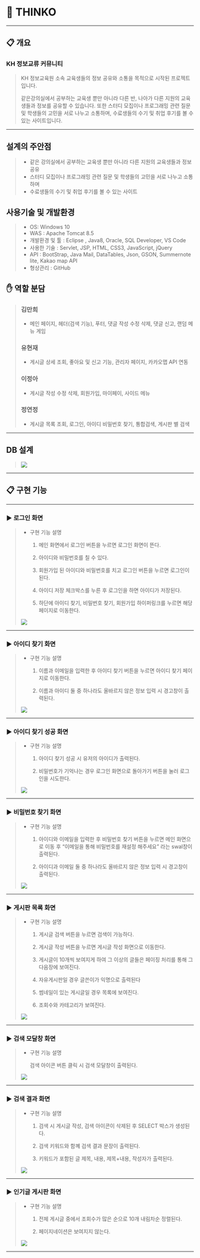 # :star2: THINKO
---

## :clipboard: 개요
### KH 정보교류 커뮤니티 
> KH 정보교육원 소속 교육생들의 정보 공유와 소통을 목적으로 시작된 프로젝트입니다.
> 
> 같은강의실에서 공부하는 교육생 뿐만 아니라 다른 반, 나아가 다른 지원의 교육생들과
> 정보를 공유할 수 있습니다. 
> 또한 스터디 모집이나 프로그래밍 관련 질문 및 학생들의 고민을
> 서로 나누고 소통하며, 수료생들의 수기 및 취업 후기를 볼 수 있는 사이트입니다.


---

## 설계의 주안점

> - 같은 강의실에서 공부하는 교육생 뿐만 아니라 다른 지원의 교육생들과 정보 공유
> - 스터디 모집이나 프로그래밍 관련 질문 및 학생들의 고민을 서로 나누고 소통하며
> - 수료생들의 수기 및 취업 후기를 볼 수 있는 사이트 

## 사용기술 및 개발환경

> - OS: Windows 10 
> - WAS : Apache Tomcat 8.5 
> - 개발환경 및 툴 : Eclipse , Java8, Oracle, SQL Developer, VS Code
> - 사용한 기술 : Servlet, JSP, HTML, CSS3, JavaScript, jQuery
> - API : BootStrap, Java Mail, DataTables, Json, GSON, Summernote lite, Kakao map API
> - 형상관리 : GitHub

 
## :raised_hand: 역할 분담

> ### 김만희 
> - 메인 페이지, 헤더(검색 기능), 푸터, 댓글 작성 수정 삭제, 댓글 신고, 랜덤 메뉴 게임 
> ### 유현재
> - 게시글 상세 조회, 좋아요 및 신고 기능, 관리자 페이지, 카카오맵 API 연동
> ### 이정아
> - 게시글 작성 수정 삭제, 회원가입, 마이페이, 사이드 메뉴 
> ### 정연정
> - 게시글 목록 조회, 로그인, 아이디 비밀번호 찾기, 통합검색, 게시판 별 검색


---


## DB 설계


> <img src="https://user-images.githubusercontent.com/71631964/115952867-8d6b7400-a523-11eb-9e10-d13beb5e8191.png" width="너비 " height="높이">

----------------------------------------------------------------------------------------------------------------------------------------


## :clipboard: 구현 기능
--------------------------






### :arrow_forward: 로그인 화면 


> + 구현 기능 설명
> 
>   1. 메인 화면에서 로그인 버튼을 누르면 로그인 화면이 뜬다. 
> 
>   2. 아이디와 비밀번호를 칠 수 있다.
> 
>   3. 회원가입 된 아이디와 비밀번호를 치고 로그인 버튼을 누르면 로그인이 된다.
> 
>   4. 아이디 저장 체크박스를 누른 후 로그인을 하면 아이디가 저장된다.
> 
>   5. 하단에 아이디 찾기, 비밀번호 찾기, 회원가입 하이퍼링크를 누르면 해당 페이지로 이동한다.
>
> <img src="https://user-images.githubusercontent.com/71631964/115950296-5aba7f00-a515-11eb-8e0a-fe912b5a05f6.png" width="너비 " height="높이">

---


### :arrow_forward: 아이디 찾기 화면 


> + 구현 기능 설명
> 
>   1. 이름과 이메일을 입력한 후 아이디 찾기 버튼을 누르면 아이디 찾기 페이지로 이동한다. 
>   
>   2. 이름과 아이디 둘 중 하나라도 올바르지 않은 정보 입력 시 경고창이 출력된다.
>   
> <img src="https://user-images.githubusercontent.com/71631964/115950815-7b380880-a518-11eb-8543-e68fa251f153.png" width="너비 " height="높이">

---

### :arrow_forward: 아이디 찾기 성공 화면 


> + 구현 기능 설명
> 
>   1. 아이디 찾기 성공 시 유저의 아이디가 출력된다. 
>   
>   2. 비밀번호가 기억나는 경우 로그인 화면으로 돌아가기 버튼을 눌러 로그인을 시도한다.
>   
> <img src="https://user-images.githubusercontent.com/71631964/115950802-5e9bd080-a518-11eb-835e-0e7817bffb3d.png" width="너비 " height="높이">

---

### :arrow_forward: 비밀번호 찾기 화면 


> + 구현 기능 설명
> 
>   1. 아이디와 이메일을 입력한 후 비밀번호 찾기 버튼을 누르면 메인 화면으로 이동 후 “이메일을 통해 비밀번호를 재설정 해주세요” 라는 swal창이 출력된다.  
>   
>   2. 아이디과 이메일 둘 중 하나라도 올바르지 않은 정보 입력 시 경고창이 출력된다.
>   
> <img src="https://user-images.githubusercontent.com/71631964/115950780-39a75d80-a518-11eb-8149-e5217d8fd064.png" width="너비 " height="높이">

---

### :arrow_forward: 게시판 목록 화면 


> + 구현 기능 설명
> 
>   1. 게시글 검색 버튼을 누르면 검색이 가능하다.
>   
>   2. 게시글 작성 버튼을 누르면 게시글 작성 화면으로 이동한다. 
>   
>   3. 게시글이 10개씩 보여지게 하여 그 이상의 글들은 페이징 처리를 통해 그 다음장에 보여진다.
>   
>   4. 자유게시판일 경우 글쓴이가 익명으로 출력된다
>   
>   5. 썸네일이 있는 게시글일 경우 목록에 보여진다.
>   
>   6. 조회수와 카테고리가 보여진다.
>   
> <img src="https://user-images.githubusercontent.com/71631964/115950755-1e3c5280-a518-11eb-8640-f2b89423a0e9.png" width="너비 " height="높이">

---

### :arrow_forward: 검색 모달창 화면 


> + 구현 기능 설명
> 
>   검색 아이콘 버튼 클릭 시 검색 모달창이 출력된다.
>   
> <img src="https://user-images.githubusercontent.com/71631964/115950730-f77e1c00-a517-11eb-9348-06e317cddeaa.png" width="너비 " height="높이">

---

### :arrow_forward: 검색 결과 화면 


> + 구현 기능 설명
> 
>   1. 검색 시 게시글 작성, 검색 아이콘이 삭제된 후 SELECT 박스가 생성된다. 
>   
>   2. 검색 키워드와 함꼐 검색 결과 문장이 출력된다. 
>   
>   3. 키워드가 포함된 글 제목, 내용, 제목+내용, 작성자가 출력된다.
>   
> <img src="https://user-images.githubusercontent.com/71631964/115950625-568f6100-a517-11eb-8893-dfa2083f87c0.png" width="너비 " height="높이">

---

### :arrow_forward: 인기글 게시판 화면


> + 구현 기능 설명
> 
>   1. 전체 게시글 중에서 조회수가 많은 순으로 10개 내림차순 정렬된다. 
>   
>   2. 페이지네이션은 보여지지 않는다.
>   
> <img src="https://user-images.githubusercontent.com/71631964/115950604-352e7500-a517-11eb-8b20-5256635f279b.png" width="너비 " height="높이">

---



